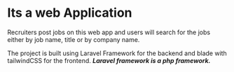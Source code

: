 <h1>Its a web Application</h1>
<p>Recruiters post jobs on this web app and users will search for the jobs either by job name, title or by company name.</p>
<p>The project is built using Laravel Framework for the backend and blade with tailwindCSS for the frontend. <i><b>Laravel framework is a php framework.</b></i></p>
